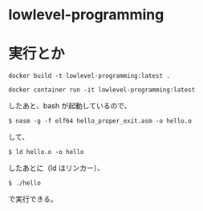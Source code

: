 # lowlevel-programming

# 実行とか

```
docker build -t lowlevel-programming:latest .
```

```
docker container run -it lowlevel-programming:latest
```

したあと、bash が起動しているので、

```
$ nasm -g -f elf64 hello_proper_exit.asm -o hello.o
```

して、

```
$ ld hello.o -o hello
```

したあとに（ld はリンカー）、

```
$ ./hello
```

で実行できる。

